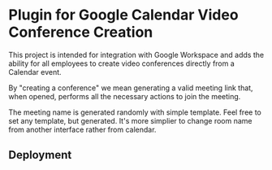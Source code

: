# Plugin for Google Calendar Video Conference Creation

This project is intended for integration with Google Workspace and adds the ability for all employees to create video conferences directly from a Calendar event.

By "creating a conference" we mean generating a valid meeting link that, when opened, performs all the necessary actions to join the meeting.

The meeting name is generated randomly with simple template. Feel free to set any template, but generated. It's more simplier to change room name from another interface rather from calendar.

## Deployment
